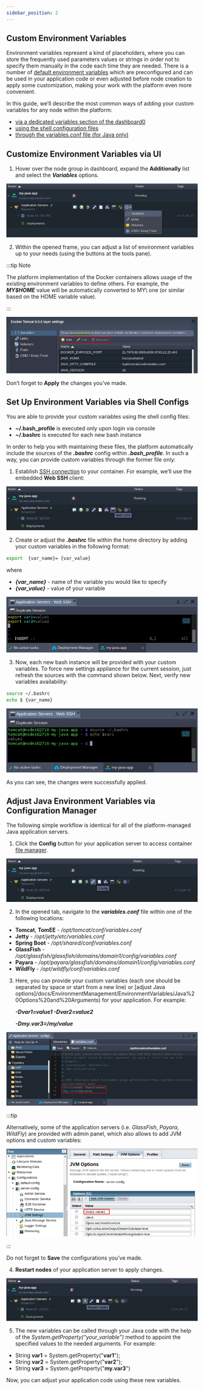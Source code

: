 ```yaml
---
sidebar_position: 2
---
```


## Custom Environment Variables

Environment variables represent a kind of placeholders, where you can store the frequently used parameters values or strings in order not to specify them manually in the code each time they are needed. There is a number of [default environment variables](/docs/EnvironmentManagement/EnvironmentVariables/Environment%20Variables#default-environment-variables) which are preconfigured and can be used in your application code or even adjusted before node creation to apply some customization, making your work with the platform even more convenient.

In this guide, we’ll describe the most common ways of adding your custom variables for any node within the platform:

- [via a dedicated variables section of the dashboard0](https://cloudmydc.com/)
- [using the shell configuration files](https://cloudmydc.com/)
- [through the variables.conf file (for Java only)](https://cloudmydc.com/)

## Customize Environment Variables via UI

1. Hover over the node group in dashboard, expand the **Additionally** list and select the **_Variables_** options.

<div style={{
    display:'flex',
    justifyContent: 'center',
    margin: '0 0 1rem 0'
}}>

![Locale Dropdown](./img/GlassFishEnvironmentVariables/01-environment-variables-dashboard.png)

</div>

2. Within the opened frame, you can adjust a list of environment variables up to your needs (using the buttons at the tools pane).

:::tip Note

The platform implementation of the Docker containers allows usage of the existing environment variables to define others. For example, the **_MY$HOME_** value will be automatically converted to MY\ one (or similar based on the HOME variable value).

:::

<div style={{
    display:'flex',
    justifyContent: 'center',
    margin: '0 0 1rem 0'
}}>

![Locale Dropdown](./img/GlassFishEnvironmentVariables/02-manage-environment-variables-via-ui.png)

</div>

Don’t forget to **Apply** the changes you’ve made.

## Set Up Environment Variables via Shell Configs

You are able to provide your custom variables using the shell config files:

- **~/.bash_profile** is executed only upon login via console
- **~/.bashrc** is executed for each new bash instance

In order to help you with maintaining these files, the platform automatically include the sources of the **_.bashrc_** config within **_.bash_profile_**. In such a way, you can provide custom variables through the former file only:

1. Establish [SSH connection](/docs/Deployment%20Tools/SSH/SSH%20Access/Overview) to your container. For example, we’ll use the embedded **Web SSH** client:

<div style={{
    display:'flex',
    justifyContent: 'center',
    margin: '0 0 1rem 0'
}}>

![Locale Dropdown](./img/GlassFishEnvironmentVariables/03-web-ssh-button.png)

</div>

2. Create or adjust the **_.bashrc_** file within the home directory by adding your custom variables in the following format:

```bash
export  {var_name}= {var_value}
```

where

- **_{var_name}_** - name of the variable you would like to specify
- **_{var_value}_** - value of your variable

<div style={{
    display:'flex',
    justifyContent: 'center',
    margin: '0 0 1rem 0'
}}>

![Locale Dropdown](./img/GlassFishEnvironmentVariables/04-export-custom-variables-ssh.png)

</div>

3. Now, each new bash instance will be provided with your custom variables. To force new settings appliance for the current session, just refresh the sources with the command shown below. Next, verify new variables availability:

```bash
source ~/.bashrc
echo $ {var_name}
```

<div style={{
    display:'flex',
    justifyContent: 'center',
    margin: '0 0 1rem 0'
}}>

![Locale Dropdown](./img/GlassFishEnvironmentVariables/05-verify-custom-variables-availability-ssh.png)

</div>

As you can see, the changes were successfully applied.

## Adjust Java Environment Variables via Configuration Manager

The following simple workflow is identical for all of the platform-managed Java application servers.

1. Click the **Config** button for your application server to access container [file manager](/docs/ApplicationSetting/Configuration%20File%20Manager).

<div style={{
    display:'flex',
    justifyContent: 'center',
    margin: '0 0 1rem 0'
}}>

![Locale Dropdown](./img/GlassFishEnvironmentVariables/06-configuration-file-manager-button.png)

</div>

2. In the opened tab, navigate to the **_variables.conf_** file within one of the following locations:

- **Tomcat**, **TomEE** - _/opt/tomcat/conf/variables.conf_
- **Jetty** - _/opt/jetty/etc/variables.conf_
- **Spring Boot** - _/opt/shared/conf/variables.conf_
- **GlassFish** - _/opt/glassfish/glassfish/domains/domain1/config/variables.conf_
- **Payara** - _/opt/payara/glassfish/domains/domain1/config/variables.conf_
- **WildFly** - _/opt/wildfly/conf/variables.conf_

3. Here, you can provide your custom variables (each one should be separated by space or start from a new line) or [adjust Java options]/docs/EnvironmentManagement/EnvironmentVariables/Java%20Options%20and%20Arguments) for your application. For example:

   **_-Dvar1=value1 -Dvar2=value2_**

   **_-Dmy.var3=/my/value_**

<div style={{
    display:'flex',
    justifyContent: 'center',
    margin: '0 0 1rem 0'
}}>

![Locale Dropdown](./img/GlassFishEnvironmentVariables/07-custom-environment-variables-java.png)

</div>

:::tip

Alternatively, some of the application servers (i.e. _GlassFish_, _Payara_, _WildFly_) are provided with admin panel, which also allows to add JVM options and custom variables:

<div style={{
    display:'flex',
    justifyContent: 'center',
    margin: '0 0 1rem 0'
}}>

![Locale Dropdown](./img/GlassFishEnvironmentVariables/08-custom-variables-glassfish-admin-panel.png)

</div>

:::

Do not forget to **Save** the configurations you’ve made.

4. **Restart nodes** of your application server to apply changes.

<div style={{
    display:'flex',
    justifyContent: 'center',
    margin: '0 0 1rem 0'
}}>

![Locale Dropdown](./img/GlassFishEnvironmentVariables/09-restart-nodes-button.png)

</div>

5. The new variables can be called through your Java code with the help of the _System.getProperty(“your_variable”)_ method to appoint the specified values to the needed arguments. For example:

- String **var1** = System.getProperty("**var1**");
- String **var2** = System.getProperty("**var2**");
- String **var3** = System.getProperty("**my.var3**")

Now, you can adjust your application code using these new variables.
